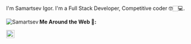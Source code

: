 I'm Samartsev Igor. I'm a Full Stack Developer, Competitive coder 🤓🏻‍💻.


 <img align="left" alt="Samartsev" src="https://camo.githubusercontent.com/2ca054c02a4bfacf47fb15332d6569718926ee2135f36c4ea6468a760cb8b206/68747470733a2f2f66726f6767692e65732f6769746875622f38626974636f772e676966" />  

**Me Around the Web 📱:**

<a href="https://www.linkedin.com/in/igor-samartsev/">
  <img align="left" alt="Samartsev's LinkdeIN" width="22px" src="https://cdn.jsdelivr.net/npm/simple-icons@v3/icons/linkedin.svg" />
</a>







